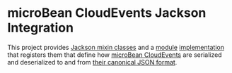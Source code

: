 # microBean CloudEvents Jackson Integration

This project provides [Jackson mixin classes][mixins] and a
[module][jackson-module] [implementation][cloudevents-module] that
registers them that define how [microBean
CloudEvents][microbean-cloudevents] are serialized and deserialized to
and from [their canonical JSON format][cloudevents-json].

[mixins]: https://github.com/FasterXML/jackson-docs/wiki/JacksonMixInAnnotations
[jackson-module]: https://fasterxml.github.io/jackson-databind/javadoc/2.9/com/fasterxml/jackson/databind/Module.html
[cloudevents-module]: https://microbean.github.io/microbean-cloudevents-jackson/apidocs/org/microbean/cloudevents/jackson/CloudEventsModule.html
[microbean-cloudevents]: https://microbean.github.io/microbean-cloudevents/
[cloudevents-json]: https://github.com/cloudevents/spec/blob/master/json-format.md
